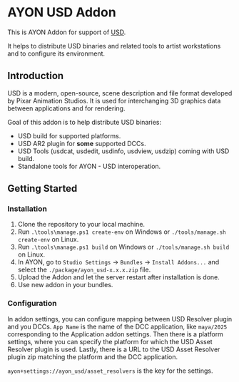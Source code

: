 # AYON USD Addon

This is AYON Addon for support of [USD](https://github.com/PixarAnimationStudios/OpenUSD).

It helps to distribute USD binaries and related tools to artist workstations and
to configure its environment.

## Introduction

USD is a modern, open-source, scene description and file format developed by
Pixar Animation Studios. It is used for interchanging 3D graphics data between
applications and for rendering.

Goal of this addon is to help distribute USD binaries:

- USD build for supported platforms.
- USD AR2 plugin for __some__ supported DCCs.
- USD Tools (usdcat, usdedit, usdinfo, usdview, usdzip) coming with USD build.
- Standalone tools for AYON - USD interoperation.

## Getting Started

### Installation

1. Clone the repository to your local machine.
2. Run `.\tools\manage.ps1 create-env` on Windows or `./tools/manage.sh create-env` on Linux.
3. Run `.\tools\manage.ps1 build` on Windows or `./tools/manage.sh build` on Linux.
4. In AYON, go to `Studio Settings` -> `Bundles` -> `Install Addons...` and select the `./package/ayon_usd-x.x.x.zip` file.
5. Upload the Addon and let the server restart after installation is done.
6. Use new addon in your bundles.

### Configuration

In addon settings, you can configure mapping between USD Resolver plugin and you DCCs.
`App Name` is the name of the DCC application, like `maya/2025` corresponding
to the Application addon settings. Then there is a platform settings, where you
can specify the platform for which the USD Asset Resolver plugin is used.
Lastly, there is a URL to the USD Asset Resolver plugin zip matching the platform and
the DCC application.

`ayon+settings://ayon_usd/asset_resolvers` is the key for the settings.
